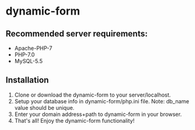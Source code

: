 # dynamic-form

## Recommended server requirements:
- Apache-PHP-7
- PHP-7.0
- MySQL-5.5

## Installation

1. Clone or download the dynamic-form to your server/localhost.
2. Setup your database info in dynamic-form/php.ini file. Note: db_name value should be unique.
3. Enter your domain address+path to dynamic-form in your browser.
4. That's all! Enjoy the dynamic-form functionality!